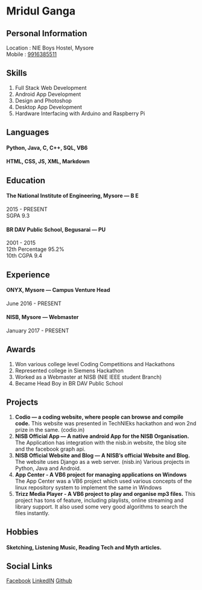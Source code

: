 # Mridul Ganga
  
## Personal Information
Location : NIE Boys Hostel, Mysore  
Mobile : [9916385511](tel:9916385511)

## Skills
1. Full Stack Web Development
2. Android App Development
3. Design and Photoshop
4. Desktop App Development
5. Hardware Interfacing with Arduino and Raspberry Pi

## Languages
#### Python, Java, C, C++, SQL, VB6
#### HTML, CSS, JS, XML, Markdown

## Education
#### The National Institute of Engineering, Mysore — B E  
2015 - PRESENT  
SGPA 9.3  

#### BR DAV Public School, Begusarai — PU  
2001 - 2015  
12th Percentage 95.2%  
10th CGPA 9.4  

## Experience
#### ONYX, Mysore — Campus Venture Head
June 2016 - PRESENT  
 
#### NISB, Mysore — Webmaster
January 2017 - PRESENT  

## Awards
1. Won various college level Coding Competitions and Hackathons
2. Represented college in Siemens Hackathon
3. Worked as a Webmaster at NISB (NIE IEEE student Branch)
4. Became Head Boy in BR DAV Public School

## Projects
1. **Codio — a coding website, where people can browse and compile code.**
This website was presented in TechNIEks hackathon 
and won 2nd prize in the same. (codio.in)
2. **NISB Official App — A native android App for the NISB Organisation.**
The Application has integration with the nisb.in website, 
the blog site and the facebook graph api.
3. **NISB Official Website and Blog — A NISB’s official Website and Blog.**
The website uses Django as a web server. (nisb.in)
Various projects in Python, Java and Android.
4. **App Center - A VB6 project for managing applications on Windows**
The App Center was a VB6 project which used various concepts of the 
linux repository system to implement the same in Windows
5. **Trizz Media Player - A VB6 project to play and organise mp3 files.**
This project has tons of feature, including playlists, online streaming 
and library support. It also used some very good algorithms to search the files instantly.

## Hobbies
#### Sketching, Listening Music, Reading Tech and Myth articles.

## Social Links
[Facebook](https://www.facebook.com/mridulganga)
[LinkedIN](https://www.linkedin.com/in/mridul-ganga-03326aa2/)
[Github](https://github.com/mridulganga)
